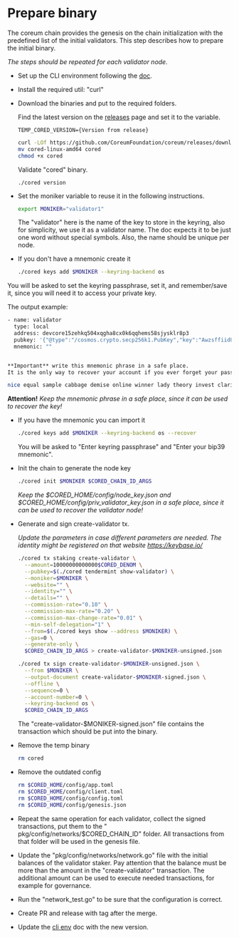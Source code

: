 # Prepare binary

The coreum chain provides the genesis on the chain initialization with the predefined list of the initial validators.
This step describes how to prepare the initial binary.

*The steps should be repeated for each validator node.*

* Set up the CLI environment following the [doc](cli-env.md).

* Install the required util: "curl"

* Download the binaries and put to the required folders.

  Find the latest version on the [releases](https://github.com/CoreumFoundation/coreum/releases) page and set it to the variable.
  ```
  TEMP_CORED_VERSION={Version from release}
  ```    

  ```bash
  curl -LOf https://github.com/CoreumFoundation/coreum/releases/download/$CORED_VERSION/cored-linux-amd64
  mv cored-linux-amd64 cored
  chmod +x cored
  ```
  
  Validate "cored" binary.

  ```
  ./cored version
  ```

* Set the moniker variable to reuse it in the following instructions.

  ```bash
  export MONIKER="validator1" 
  ```

  The "validator" here is the name of the key to store in the keyring, also for simplicity, we use it as a validator name. The doc expects it to be just one word without special symbols. Also, the name should be unique per node.

* If you don't have a mnemonic create it

  ```bash
  ./cored keys add $MONIKER --keyring-backend os
  ```

You will be asked to set the keyring passphrase, set it, and remember/save it, since you will need it to access your private key.

The output example:

  ```bash
  - name: validator
    type: local
    address: devcore15zehkq504xqgha8cx0k6qqhems58sjysklr8p3
    pubkey: '{"@type":"/cosmos.crypto.secp256k1.PubKey","key":"AwzsffiidUiFtmNng5pLTH6cj1hv4Ufa+zKZpmRVGfNk"}'
    mnemonic: ""
  

  **Important** write this mnemonic phrase in a safe place.
  It is the only way to recover your account if you ever forget your password.
  
  nice equal sample cabbage demise online winner lady theory invest clarify organ divorce wheel patient gap group endless security price smoke insane link position
  ```

**Attention!** *Keep the mnemonic phrase in a safe place, since it can be used to recover the key!*

* If you have the mnemonic you can import it

  ```bash
  ./cored keys add $MONIKER --keyring-backend os --recover
  ```

  You will be asked to "Enter keyring passphrase" and "Enter your bip39 mnemonic".

* Init the chain to generate the node key
  ```bash
  ./cored init $MONIKER $CORED_CHAIN_ID_ARGS
  ```

  *Keep the $CORED_HOME/config/node_key.json and $CORED_HOME/config/priv_validator_key.json in a safe place, since it can be used to recover the validator node!*

* Generate and sign create-validator tx.

  *Update the parameters in case different parameters are needed. The identity might be registered on that website https://keybase.io/*

  ```bash
  ./cored tx staking create-validator \
    --amount=10000000000000$CORED_DENOM \
    --pubkey=$(./cored tendermint show-validator) \
    --moniker=$MONIKER \
    --website="" \
    --identity="" \
    --details="" \
    --commission-rate="0.10" \
    --commission-max-rate="0.20" \
    --commission-max-change-rate="0.01" \
    --min-self-delegation="1" \
    --from=$(./cored keys show --address $MONIKER) \
    --gas=0 \
    --generate-only \
    $CORED_CHAIN_ID_ARGS > create-validator-$MONIKER-unsigned.json
  ```

  ```bash
  ./cored tx sign create-validator-$MONIKER-unsigned.json \
    --from $MONIKER \
    --output-document create-validator-$MONIKER-signed.json \
    --offline \
    --sequence=0 \
    --account-number=0 \
    --keyring-backend os \
    $CORED_CHAIN_ID_ARGS
  ```

  The "create-validator-$MONIKER-signed.json" file contains the transaction which should be put into the binary.

* Remove the temp binary
  ```bash
  rm cored
  ```

* Remove the outdated config
  ```bash
  rm $CORED_HOME/config/app.toml
  rm $CORED_HOME/config/client.toml 
  rm $CORED_HOME/config/config.toml
  rm $CORED_HOME/config/genesis.json                                          
  ```

* Repeat the same operation for each validator, collect the signed transactions, put them to the "
  pkg/config/networks/$CORED_CHAIN_ID" folder. All transactions from that folder will be used in the genesis file.

* Update the "pkg/config/networks/network.go" file with the initial balances of the validator staker. Pay attention that the
  balance must be more than the amount in the "create-validator" transaction.
  The additional amount can be used to execute needed transactions, for example for governance.

* Run the "network_test.go" to be sure that the configuration is correct.

* Create PR and release with tag after the merge.

* Update the [cli env](cli-env.md) doc with the new version.
